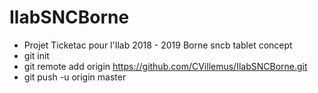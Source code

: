 # IlabSNCBorne 
- Projet Ticketac pour l'Ilab 2018 - 2019 Borne sncb tablet concept  
- git init 
- git remote add origin https://github.com/CVillemus/IlabSNCBorne.git 
- git push -u origin master
